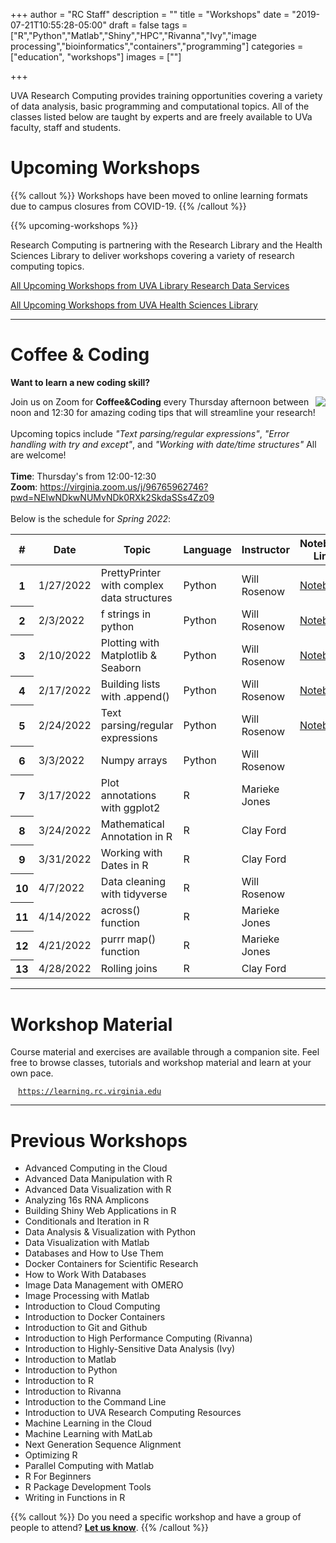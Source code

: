 +++
author = "RC Staff"
description = ""
title = "Workshops"
date = "2019-07-21T10:55:28-05:00"
draft = false
tags = ["R","Python","Matlab","Shiny","HPC","Rivanna","Ivy","image processing","bioinformatics","containers","programming"]
categories = ["education", "workshops"]
images = [""]

+++

<p class=lead>UVA Research Computing provides training opportunities covering a variety of data analysis, basic programming and computational topics. All of the classes listed below are taught by experts and are freely available to UVa faculty, staff and students.</p>


# Upcoming Workshops

{{% callout %}}
Workshops have been moved to online learning formats due to campus closures from COVID-19. 
{{% /callout %}}

{{% upcoming-workshops %}}

Research Computing is partnering with the Research Library and the Health Sciences Library to deliver workshops covering a variety of research computing topics.  

<a href="https://data.library.virginia.edu/training/" class="btn btn-warning" target="_new">All Upcoming Workshops from UVA Library Research Data Services</a>

<a href="https://cal.hsl.virginia.edu/calendar/data/?cid=-1&t=g&d=0000-00-00&cal=-1" class="btn btn-warning" target="_new">All Upcoming Workshops from UVA Health Sciences Library</a>

- - - 

# Coffee & Coding

**Want to learn a new coding skill?** 

<img src="/images/coffee_coding.png" style="float:right;" class="project-inset" />

Join us on Zoom for **Coffee&Coding** every Thursday afternoon between noon and 12:30 for amazing coding tips that will streamline your research! 
<br>
<br>
Upcoming topics include *"Text parsing/regular expressions"*, *"Error handling with try and except"*, and *"Working with date/time structures"* All are welcome!
<br>
<br>
**Time**: Thursday's from 12:00-12:30
<br>
**Zoom**: https://virginia.zoom.us/j/96765962746?pwd=NEIwNDkwNUMvNDk0RXk2SkdaSSs4Zz09
<br>
<br>
Below is the schedule for *Spring 2022*:

<table class="table">
  <thead>
    <tr>
      <th scope="col">#</th>
      <th scope="col">Date</th>
      <th scope="col">Topic</th>
      <th scope="col">Language</th>
      <th scope="col">Instructor</th>
      <th scope="col">Notebook Link</th>
    </tr>
  </thead>
  <tbody>
    <tr>
      <th scope="row">1</th>
      <td>1/27/2022</td>
      <td>PrettyPrinter with complex data structures</td>
      <td>Python</td>
      <td>Will Rosenow</td>
      <td><a href="https://colab.research.google.com/drive/1OQbkTtpLvynr_tkwI7TbGJqfgSIw3a5H?usp=sharing">Notebook</a></td>
    </tr>
    <tr>
      <th scope="row">2</th>
      <td>2/3/2022</td>
      <td>f strings in python</td>
      <td>Python</td>
      <td>Will Rosenow</td>
      <td><a href="https://colab.research.google.com/drive/1-2nNwB_1BxBdY48xej0bURPkpVNWv-R1?usp=sharing">Notebook</a></td>
    </tr>
    <tr>
      <th scope="row">3</th>
      <td>2/10/2022</td>
      <td>Plotting with Matplotlib & Seaborn</td>
      <td>Python</td>
      <td>Will Rosenow</td>
      <td><a href="https://colab.research.google.com/drive/1WTKceHQPwD9CE7yx6_ZwZgU6aaVkvjZF?usp=sharing">Notebook</a></td>
    </tr>
    <tr>
      <th scope="row">4</th>
      <td>2/17/2022</td>
      <td>Building lists with .append()</td>
      <td>Python</td>
      <td>Will Rosenow</td>
      <td><a href="https://colab.research.google.com/drive/1MCcd8_MPBLgEm_OJvaFK3cJ1zwMPw9qJ?usp=sharing">Notebook</a></td>
    </tr>
    <tr>
      <th scope="row">5</th>
      <td>2/24/2022</td>
      <td>Text parsing/regular expressions</td>
      <td>Python</td>
      <td>Will Rosenow</td>
      <td><a href="https://drive.google.com/file/d/1QBQyCJoHQit_eV34uRSyQWbjYdOoQYof/view?usp=sharing">Notebook</a></td>
    </tr>
    <tr>
      <th scope="row">6</th>
      <td>3/3/2022</td>
      <td>Numpy arrays</td>
      <td>Python</td>
      <td>Will Rosenow</td>
    </tr>
    <tr>
      <th scope="row">7</th>
      <td>3/17/2022</td>
      <td>Plot annotations with ggplot2</td>
      <td>R</td>
      <td>Marieke Jones</td>
    </tr>
    <tr>
      <th scope="row">8</th>
      <td>3/24/2022</td>
      <td>Mathematical Annotation in R</td>
      <td>R</td>
      <td>Clay Ford</td>
    </tr>
    <tr>
      <th scope="row">9</th>
      <td>3/31/2022</td>
      <td>Working with Dates in R</td>
      <td>R</td>
      <td>Clay Ford</td>
    </tr>
    <tr>
      <th scope="row">10</th>
      <td>4/7/2022</td>
      <td>Data cleaning with tidyverse</td>
      <td>R</td>
      <td>Will Rosenow</td>
    </tr>
    <tr>
      <th scope="row">11</th>
      <td>4/14/2022</td>
      <td>across() function</td>
      <td>R</td>
      <td>Marieke Jones</td>
    </tr>
    <tr>
      <th scope="row">12</th>
      <td>4/21/2022</td>
      <td>purrr map() function</td>
      <td>R</td>
      <td>Marieke Jones</td>
    </tr>
    <tr>
      <th scope="row">13</th>
      <td>4/28/2022</td>
      <td>Rolling joins</td>
      <td>R</td>
      <td>Clay Ford</td>
    </tr>
  </tbody>
</table>

- - -

# Workshop Material
Course material and exercises are available through a companion site. Feel free to browse classes, tutorials and workshop material and learn at your own pace.
  <div style="margin:12px;"><code><a href="https://learning.rc.virginia.edu" target="_new">https://learning.rc.virginia.edu</a></code></div>

- - -

# Previous Workshops

- Advanced Computing in the Cloud
- Advanced Data Manipulation with R
- Advanced Data Visualization with R
- Analyzing 16s RNA Amplicons
- Building Shiny Web Applications in R
- Conditionals and Iteration in R
- Data Analysis & Visualization with Python
- Data Visualization with Matlab
- Databases and How to Use Them
- Docker Containers for Scientific Research
- How to Work With Databases
- Image Data Management with OMERO
- Image Processing with Matlab
- Introduction to Cloud Computing
- Introduction to Docker Containers
- Introduction to Git and Github
- Introduction to High Performance Computing (Rivanna)
- Introduction to Highly-Sensitive Data Analysis (Ivy)
- Introduction to Matlab
- Introduction to Python
- Introduction to R
- Introduction to Rivanna
- Introduction to the Command Line
- Introduction to UVA Research Computing Resources
- Machine Learning in the Cloud
- Machine Learning with MatLab
- Next Generation Sequence Alignment
- Optimizing R
- Parallel Computing with Matlab
- R For Beginners
- R Package Development Tools
- Writing in Functions in R

{{% callout %}}
Do you need a specific workshop and have a group of people to attend? <a href="//uvarc.io/support" style="font-weight:bold;">Let us know</a>.
{{% /callout %}}
